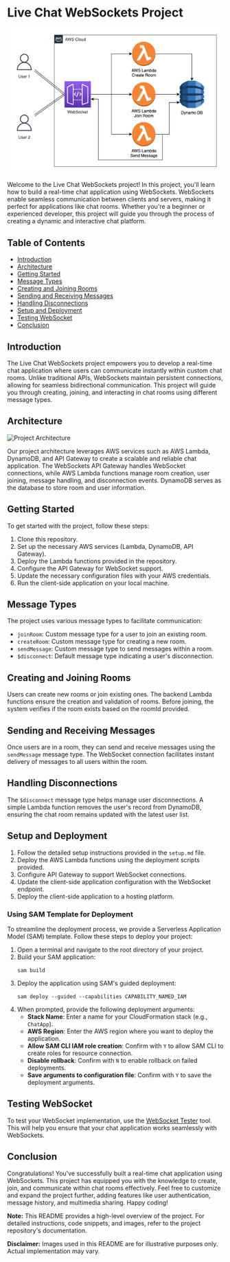 # Live Chat WebSockets Project

![Project Architecture](architecture_diagram.png)

Welcome to the Live Chat WebSockets project! In this project, you'll learn how to build a real-time chat application using WebSockets. WebSockets enable seamless communication between clients and servers, making it perfect for applications like chat rooms. Whether you're a beginner or experienced developer, this project will guide you through the process of creating a dynamic and interactive chat platform.

## Table of Contents
- [Introduction](#introduction)
- [Architecture](#architecture)
- [Getting Started](#getting-started)
- [Message Types](#message-types)
- [Creating and Joining Rooms](#creating-and-joining-rooms)
- [Sending and Receiving Messages](#sending-and-receiving-messages)
- [Handling Disconnections](#handling-disconnections)
- [Setup and Deployment](#setup-and-deployment)
- [Testing WebSocket](#testing-websocket)
- [Conclusion](#conclusion)

## Introduction
The Live Chat WebSockets project empowers you to develop a real-time chat application where users can communicate instantly within custom chat rooms. Unlike traditional APIs, WebSockets maintain persistent connections, allowing for seamless bidirectional communication. This project will guide you through creating, joining, and interacting in chat rooms using different message types.

## Architecture
![Project Architecture](architecture.png)

Our project architecture leverages AWS services such as AWS Lambda, DynamoDB, and API Gateway to create a scalable and reliable chat application. The WebSockets API Gateway handles WebSocket connections, while AWS Lambda functions manage room creation, user joining, message handling, and disconnection events. DynamoDB serves as the database to store room and user information.

## Getting Started
To get started with the project, follow these steps:
1. Clone this repository.
2. Set up the necessary AWS services (Lambda, DynamoDB, API Gateway).
3. Deploy the Lambda functions provided in the repository.
4. Configure the API Gateway for WebSocket support.
5. Update the necessary configuration files with your AWS credentials.
6. Run the client-side application on your local machine.

## Message Types
The project uses various message types to facilitate communication:
- `joinRoom`: Custom message type for a user to join an existing room.
- `createRoom`: Custom message type for creating a new room.
- `sendMessage`: Custom message type to send messages within a room.
- `$disconnect`: Default message type indicating a user's disconnection.

## Creating and Joining Rooms
Users can create new rooms or join existing ones. The backend Lambda functions ensure the creation and validation of rooms. Before joining, the system verifies if the room exists based on the roomId provided.

## Sending and Receiving Messages
Once users are in a room, they can send and receive messages using the `sendMessage` message type. The WebSocket connection facilitates instant delivery of messages to all users within the room.

## Handling Disconnections
The `$disconnect` message type helps manage user disconnections. A simple Lambda function removes the user's record from DynamoDB, ensuring the chat room remains updated with the latest user list.

## Setup and Deployment
1. Follow the detailed setup instructions provided in the `setup.md` file.
2. Deploy the AWS Lambda functions using the deployment scripts provided.
3. Configure API Gateway to support WebSocket connections.
4. Update the client-side application configuration with the WebSocket endpoint.
5. Deploy the client-side application to a hosting platform.

### Using SAM Template for Deployment
To streamline the deployment process, we provide a Serverless Application Model (SAM) template. Follow these steps to deploy your project:

1. Open a terminal and navigate to the root directory of your project.
2. Build your SAM application:
    ```
    sam build
    ```
3. Deploy the application using SAM's guided deployment:
    ```
    sam deploy --guided --capabilities CAPABILITY_NAMED_IAM
    ```
4. When prompted, provide the following deployment arguments:
    - **Stack Name**: Enter a name for your CloudFormation stack (e.g., `ChatApp`).
    - **AWS Region**: Enter the AWS region where you want to deploy the application.
    - **Allow SAM CLI IAM role creation**: Confirm with `Y` to allow SAM CLI to create roles for resource connection.
    - **Disable rollback**: Confirm with `N` to enable rollback on failed deployments.
    - **Save arguments to configuration file**: Confirm with `Y` to save the deployment arguments.

## Testing WebSocket
To test your WebSocket implementation, use the [WebSocket Tester](https://www.piesocket.com/websocket-tester) tool. This will help you ensure that your chat application works seamlessly with WebSockets.

## Conclusion
Congratulations! You've successfully built a real-time chat application using WebSockets. This project has equipped you with the knowledge to create, join, and communicate within chat rooms effectively. Feel free to customize and expand the project further, adding features like user authentication, message history, and multimedia sharing. Happy coding!

**Note:** This README provides a high-level overview of the project. For detailed instructions, code snippets, and images, refer to the project repository's documentation.

**Disclaimer:** Images used in this README are for illustrative purposes only. Actual implementation may vary.
